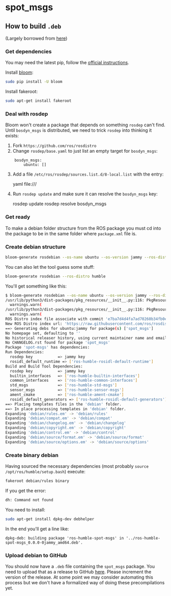 # spot_msgs

## How to build `.deb`

(Largely borrowed from [here](https://gist.github.com/awesomebytes/196eab972a94dd8fcdd69adfe3bd1152))

### Get dependencies
You may need the latest pip, follow the [official instructions](https://pip.pypa.io/en/stable/installing/).

Install [bloom](http://ros-infrastructure.github.io/bloom/):

```bash
sudo pip install -U bloom
```

Install fakeroot:

```bash
sudo apt-get install fakeroot
```

### Deal with rosdep
Bloom won't create a package that depends on something `rosdep` can't find.  Until `bosdyn_msgs` is distributed, we need to trick `rosdep` into thinking it exists:
1.  Fork `https://github.com/ros/rosdistro`
2.  Change `rosdep/base.yaml` to just list an empty target for `bosdyn_msgs`:
```
    bosdyn_msgs:
        ubuntu: []
```
3.  Add a file `/etc/ros/rosdep/sources.list.d/8-local.list` with the entry:

    yaml file:///<absolute path to base.yaml>

4.  Run `rosdep update` and make sure it can resolve the `bosdyn_msgs` key:

    rosdep update
    rosdep resolve bosdyn_msgs

### Get ready

To make a debian folder structure from the ROS package you must cd into
the package to be in the same folder where `package.xml` file is.

### Create debian structure

```bash
bloom-generate rosdebian --os-name ubuntu --os-version jammy --ros-distro humble
```

You can also let the tool guess some stuff:
```bash
bloom-generate rosdebian --ros-distro humble
```

You'll get something like this:

```bash
$ bloom-generate rosdebian --os-name ubuntu --os-version jammy --ros-distro humble
/usr/lib/python3/dist-packages/pkg_resources/__init__.py:116: PkgResourcesDeprecationWarning:  is an invalid version and will not be supported in a future release
  warnings.warn(
/usr/lib/python3/dist-packages/pkg_resources/__init__.py:116: PkgResourcesDeprecationWarning:  is an invalid version and will not be supported in a future release
  warnings.warn(
ROS Distro index file associate with commit 'e7ba7d4d4fa7ad70260b34fb0e03f4b96e6f62bb'
New ROS Distro index url: 'https://raw.githubusercontent.com/ros/rosdistro/e7ba7d4d4fa7ad70260b34fb0e03f4b96e6f62bb/index-v4.yaml'
==> Generating debs for ubuntu:jammy for package(s) ['spot_msgs']
No homepage set, defaulting to ''
No historical releaser history, using current maintainer name and email for each versioned changelog entry.
No CHANGELOG.rst found for package 'spot_msgs'
Package 'spot-msgs' has dependencies:
Run Dependencies:
  rosdep key           => jammy key
  rosidl_default_runtime => ['ros-humble-rosidl-default-runtime']
Build and Build Tool Dependencies:
  rosdep key           => jammy key
  builtin_interfaces   => ['ros-humble-builtin-interfaces']
  common_interfaces    => ['ros-humble-common-interfaces']
  std_msgs             => ['ros-humble-std-msgs']
  sensor_msgs          => ['ros-humble-sensor-msgs']
  ament_cmake          => ['ros-humble-ament-cmake']
  rosidl_default_generators => ['ros-humble-rosidl-default-generators']
==> Placing templates files in the 'debian' folder.
==> In place processing templates in 'debian' folder.
Expanding 'debian/rules.em' -> 'debian/rules'
Expanding 'debian/compat.em' -> 'debian/compat'
Expanding 'debian/changelog.em' -> 'debian/changelog'
Expanding 'debian/copyright.em' -> 'debian/copyright'
Expanding 'debian/control.em' -> 'debian/control'
Expanding 'debian/source/format.em' -> 'debian/source/format'
Expanding 'debian/source/options.em' -> 'debian/source/options'

```

### Create binary debian

Having sourced the necessary dependencies (most probably `source /opt/ros/humble/setup.bash`) execute:

```bash
fakeroot debian/rules binary
```

If you get the error:
```bash
dh: Command not found
```
You need to install:
```bash
sudo apt-get install dpkg-dev debhelper
```

In the end you'll get a line like:

```
dpkg-deb: building package 'ros-humble-spot-msgs' in '../ros-humble-spot-msgs_0.0.0-0jammy_amd64.deb'.
```

### Upload debian to GitHub

You should now have a `.deb` file containing the `spot_msgs` package. You need to upload that as a release to GitHub [here](https://docs.github.com/en/repositories/releasing-projects-on-github/managing-releases-in-a-repository). Please increment the version of the release. At some point we may consider automating this process but we don't have a formalized way of doing these precompilations yet.